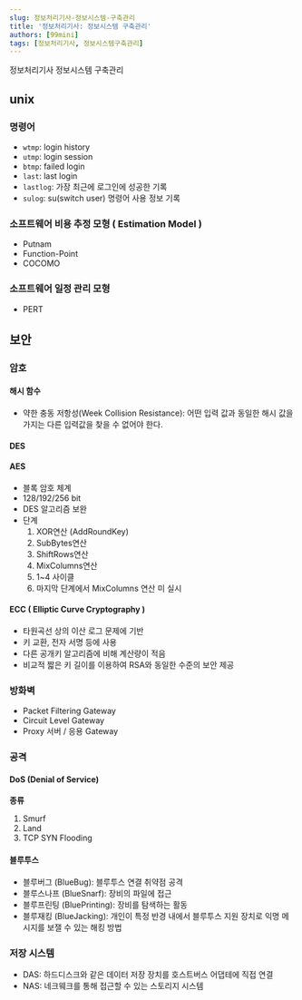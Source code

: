 ```yaml
---
slug: 정보처리기사-정보시스템-구축관리
title: '정보처리기사: 정보시스템 구축관리'
authors: [99mini]
tags: [정보처리기사, 정보시스템구축관리]
---
```


정보처리기사 정보시스템 구축관리

<!-- truncate -->

## unix

### 명령어

- `wtmp`: login history
- `utmp`: login session
- `btmp`: failed login
- `last`: last login
- `lastlog`: 가장 최근에 로그인에 성공한 기록
- `sulog`: su(switch user) 명령어 사용 정보 기록

### 소프트웨어 비용 추정 모형 ( Estimation Model )

- Putnam
- Function-Point
- COCOMO

### 소프트웨어 일정 관리 모형

- PERT

## 보안

### 암호

#### 해시 함수

- 약한 충동 저항성(Week Collision Resistance): 어떤 입력 값과 동일한 해시 값을 가지는 다른 입력값을 찾을 수 없어야 한다.

#### DES

#### AES

- 블록 암호 체계
- 128/192/256 bit
- DES 알고리즘 보완
- 단계
  1. XOR연산 (AddRoundKey)
  2. SubBytes연산
  3. ShiftRows연산
  4. MixColumns연산
  5. 1~4 사이클
  6. 마지막 단계에서 MixColumns 연산 미 실시

#### ECC ( Elliptic Curve Cryptography )

- 타원곡선 상의 이산 로그 문제에 기반
- 키 교환, 전자 서명 등에 사용
- 다른 공개키 알고리즘에 비해 계산량이 적음
- 비교적 짧은 키 길이를 이용하여 RSA와 동일한 수준의 보안 제공

### 방화벽

- Packet Filtering Gateway
- Circuit Level Gateway
- Proxy 서버 / 응용 Gateway

### 공격

#### DoS (Denial of Service)

**종류**

1. Smurf
2. Land
3. TCP SYN Flooding

#### 블루투스

- 블루버그 (BlueBug): 블루투스 연결 취약점 공격
- 블루스나프 (BlueSnarf): 장비의 파일에 접근
- 블루프린팅 (BluePrinting): 장비를 탐색하는 활동
- 블루재킹 (BlueJacking): 개인이 특정 반경 내에서 블루투스 지원 장치로 익명 메시지를 보잴 수 있는 해킹 방법

### 저장 시스템

- DAS: 하드디스크와 같은 데이터 저장 장치를 호스트버스 어댑테에 직접 연결
- NAS: 네크웨크를 통해 접근할 수 있는 스토리지 시스템
